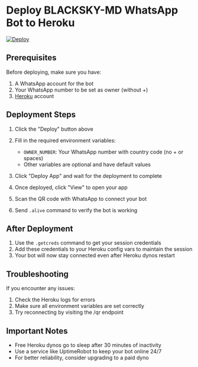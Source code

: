 # Deploy BLACKSKY-MD WhatsApp Bot to Heroku

[![Deploy](https://www.herokucdn.com/deploy/button.svg)](https://heroku.com/deploy?template=https://github.com/madariss5/BLACKSKYMD)

## Prerequisites
Before deploying, make sure you have:
1. A WhatsApp account for the bot
2. Your WhatsApp number to be set as owner (without +)
3. [Heroku](https://heroku.com) account

## Deployment Steps

1. Click the "Deploy" button above
2. Fill in the required environment variables:
   - `OWNER_NUMBER`: Your WhatsApp number with country code (no + or spaces)
   - Other variables are optional and have default values

3. Click "Deploy App" and wait for the deployment to complete
4. Once deployed, click "View" to open your app
5. Scan the QR code with WhatsApp to connect your bot
6. Send `.alive` command to verify the bot is working

## After Deployment

1. Use the `.getcreds` command to get your session credentials
2. Add these credentials to your Heroku config vars to maintain the session
3. Your bot will now stay connected even after Heroku dynos restart

## Troubleshooting

If you encounter any issues:
1. Check the Heroku logs for errors
2. Make sure all environment variables are set correctly
3. Try reconnecting by visiting the /qr endpoint

## Important Notes

- Free Heroku dynos go to sleep after 30 minutes of inactivity
- Use a service like UptimeRobot to keep your bot online 24/7
- For better reliability, consider upgrading to a paid dyno
